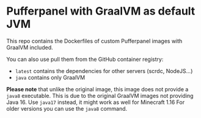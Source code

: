 # Pufferpanel with GraalVM as default JVM

This repo contains the Dockerfiles of custom Pufferpanel images with
GraalVM included.

You can also use pull them from the GitHub container registry:
- `latest` contains the dependencies for other servers (scrdc, NodeJS...)
- `java` contains only GraalVM

**Please note** that unlike the original image, this image does not provide
a `java8` executable. This is due to the original GraalVM images not providing
Java 16. Use `java17` instead, it might work as well for Minecraft 1.16
For older versions you can use the `java8` command.
